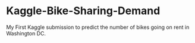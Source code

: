 # Kaggle-Bike-Sharing-Demand
My First Kaggle submission to predict the number of bikes going on rent in Washington DC.
